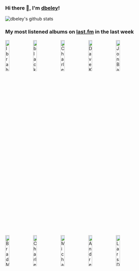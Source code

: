 ### Hi there 👋, I'm [dbeley](https://dbeley.ovh/en)!

![dbeley's github stats](https://github-readme-stats.vercel.app/api?username=dbeley)

### My most listened albums on [last.fm](https://www.last.fm/user/d_beley) in the last week

[<img src='https://lastfm.freetls.fastly.net/i/u/300x300/d605cb413a18e414840e37ad8bffb6be.jpg' width='16%' height='16%' alt='Ibrahim Maalouf - 40 Melodies'>](https://www.last.fm/music/ibrahim%2bmaalouf/40%2bmelodies)&nbsp;
[<img src='https://lastfm.freetls.fastly.net/i/u/300x300/67a4d6e9f3425753c90e0eb0e2d19c7c.jpg' width='16%' height='16%' alt='black midi - Cavalcade'>](https://www.last.fm/music/black%2bmidi/cavalcade)&nbsp;
[<img src='https://lastfm.freetls.fastly.net/i/u/300x300/d20c4ea631804b2ba27f51df61d85058.jpg' width='16%' height='16%' alt='Charles Lloyd - The Water Is Wide'>](https://www.last.fm/music/charles%2blloyd/the%2bwater%2bis%2bwide)&nbsp;
[<img src='https://lastfm.freetls.fastly.net/i/u/300x300/3216adc0336b35570cfbb59ca5dcc1c6.jpg' width='16%' height='16%' alt='Dave Koz & Cory Wong - The Golden Hour'>](https://www.last.fm/music/dave%2bkoz%2b%2526%2bcory%2bwong/the%2bgolden%2bhour)&nbsp;
[<img src='https://lastfm.freetls.fastly.net/i/u/300x300/3525227936f39d6c6bd7b53a695076f7.jpg' width='16%' height='16%' alt='Jon Batiste - Hollywood Africans'>](https://www.last.fm/music/jon%2bbatiste/hollywood%2bafricans)&nbsp;
<br>
[<img src='https://lastfm.freetls.fastly.net/i/u/300x300/c980ac9ed35f454f851928f67ea41db0.jpg' width='16%' height='16%' alt='Brad Mehldau Trio - Day Is Done'>](https://www.last.fm/music/brad%2bmehldau%2btrio/day%2bis%2bdone)&nbsp;
[<img src='https://lastfm.freetls.fastly.net/i/u/300x300/e9bd01dbb2d9437ac328b4591e8f92d5.jpg' width='16%' height='16%' alt='Charles Lloyd - Forest Flower / Soundtrack'>](https://www.last.fm/music/charles%2blloyd/forest%2bflower%2b%252f%2bsoundtrack)&nbsp;
[<img src='https://lastfm.freetls.fastly.net/i/u/300x300/9858ea05277d4c7b4f3a0efe48c3e9d1.jpg' width='16%' height='16%' alt='Michael Brecker - Tales From The Hudson'>](https://www.last.fm/music/michael%2bbrecker/tales%2bfrom%2bthe%2bhudson)&nbsp;
[<img src='https://lastfm.freetls.fastly.net/i/u/300x300/f71f5ebebd3e02ad098fffb9966eecab.jpg' width='16%' height='16%' alt='Andrew Hill - Black Fire'>](https://www.last.fm/music/andrew%2bhill/black%2bfire)&nbsp;
[<img src='https://lastfm.freetls.fastly.net/i/u/300x300/d550f2c421c74bd18655b1b4768b1d9f.jpg' width='16%' height='16%' alt='Lars Danielsson & Leszek Możdżer - Pasodoble'>](https://www.last.fm/music/lars%2bdanielsson%2b%2526%2bleszek%2bmo%25c5%25bcd%25c5%25bcer/pasodoble)&nbsp;
<br>
